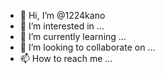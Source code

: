 - 👋 Hi, I’m @1224kano
- 👀 I’m interested in ...
- 🌱 I’m currently learning ...
- 💞️ I’m looking to collaborate on ...
- 📫 How to reach me ...

<!---
1224kano/1224kano is a ✨ special ✨ repository because its `README.md` (this file) appears on your GitHub profile.
You can click the Preview link to take a look at your changes.
--->
